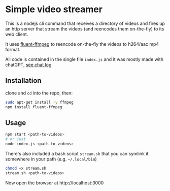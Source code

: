 # Simple video streamer

This is a nodejs cli command that receives a directory of videos and fires up an http server that stream the videos (and reencodes them on-the-fly) to its web client.

It uses [fluent-ffmpeg](https://www.npmjs.com/package/fluent-ffmpeg) to reencode on-the-fly the videos to h264/aac mp4 format.

All code is contained in the single file `index.js` and it was mostly made with chatGPT, [see chat log](chatGPT.md)

## Installation

clone and `cd` into the repo, then:

```bash
sudo apt-get install -y ffmpeg
npm install fluent-ffmpeg
```

## Usage

```bash
npm start <path-to-videos>
# or just
node index.js <path-to-videos>
```

There's also included a bash script `stream.sh` that you can symlink it somewhere in your path (e.g. `~/.local/bin`)

```bash
chmod +x stream.sh
stream.sh <path-to-videos>
```

Now open the browser at http://localhost:3000
